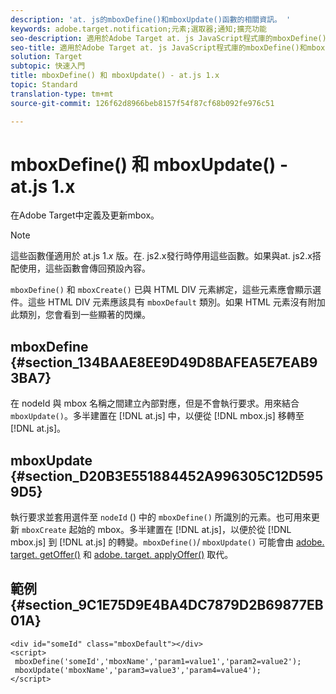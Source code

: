 ```yaml
---
description: 'at. js的mboxDefine()和mboxUpdate()函數的相關資訊。 '
keywords: adobe.target.notification;元素;選取器;通知;擴充功能
seo-description: 適用於Adobe Target at. js JavaScript程式庫的mboxDefine()和mboxUpdate()函數的相關資訊。
seo-title: 適用於Adobe Target at. js JavaScript程式庫的mboxDefine()和mboxUpdate()函數的相關資訊。
solution: Target
subtopic: 快速入門
title: mboxDefine() 和 mboxUpdate() - at.js 1.x
topic: Standard
translation-type: tm+mt
source-git-commit: 126f62d8966beb8157f54f87cf68b092fe976c51

---
```



# mboxDefine() 和 mboxUpdate() - at.js 1.x

在Adobe Target中定義及更新mbox。

>[!NOTE]
>
>這些函數僅適用於 at.js 1.*x* 版。在. js2.x發行時停用這些函數。如果與at. js2.x搭配使用，這些函數會傳回預設內容。

`mboxDefine()` 和 `mboxCreate()` 已與 HTML DIV 元素綁定，這些元素應會顯示選件。這些 HTML DIV 元素應該具有 `mboxDefault` 類別。如果 HTML 元素沒有附加此類別，您會看到一些顯著的閃爍。

## mboxDefine {#section_134BAAE8EE9D49D8BAFEA5E7EAB93BA7}

在 nodeId 與 mbox 名稱之間建立內部對應，但是不會執行要求。用來結合 `mboxUpdate()`。多半建置在 [!DNL at.js] 中，以便從 [!DNL mbox.js] 移轉至 [!DNL at.js]。

## mboxUpdate {#section_D20B3E551884452A996305C12D5959D5}

執行要求並套用選件至 `nodeId` () 中的 `mboxDefine()` 所識別的元素。也可用來更新 `mboxCreate` 起始的 mbox。多半建置在 [!DNL at.js]，以便於從 [!DNL mbox.js] 到 [!DNL at.js] 的轉變。`mboxDefine()`/ `mboxUpdate()` 可能會由 [adobe. target. getOffer()](/help/c-implementing-target/c-implementing-target-for-client-side-web/adobe-target-getoffer.md) 和 [adobe. target. applyOffer()](/help/c-implementing-target/c-implementing-target-for-client-side-web/adobe-target-applyoffer.md) 取代。

## 範例 {#section_9C1E75D9E4BA4DC7879D2B69877EB01A}

```
<div id="someId" class="mboxDefault"></div> 
<script> 
 mboxDefine('someId','mboxName','param1=value1','param2=value2'); 
 mboxUpdate('mboxName','param3=value3','param4=value4'); 
</script>
```

